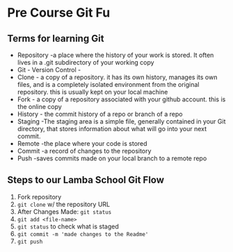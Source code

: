# Pre Course Git Fu

## Terms for learning Git
 * Repository -a place where the history of your work is stored. It often lives in a .git subdirectory of your working copy
 * Git - Version Control - 
 * Clone - a copy of a repository. it has its own history, manages its own files, and is a completely isolated environment from the original repository. this is usually kept on your local machine
 * Fork - a copy of a repository associated with your github account. this is the online copy
 * History - the commit history of a repo or branch of a repo
 * Staging -The staging area is a simple file, generally contained in your Git directory, that stores information about what will go into your next commit.
 * Remote -the place where your code is stored
 * Commit -a record of changes to the repository 
 * Push -saves commits made on your local branch to a remote repo

## Steps to our Lamba School Git Flow
1. Fork repository
2. `git clone` w/ the repository URL 
3. After Changes Made: `git status`
4. `git add <file-name>` 
5. `git status` to check what is staged
6. `git commit -m 'made changes to the Readme'`
7. `git push`